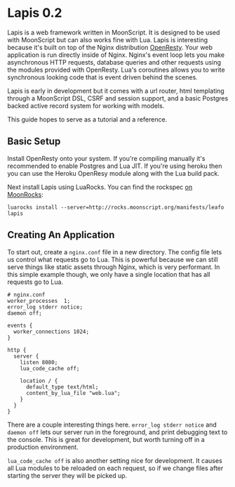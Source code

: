 
# Lapis 0.2

Lapis is a web framework written in MoonScript. It is designed to be used with
MoonScript but can also works fine with Lua. Lapis is interesting because it's
built on top of the Nginx distribution [OpenResty][0]. Your web application is
run directly inside of Nginx. Nginx's event loop lets you make asynchronous
HTTP requests, database queries and other requests using the modules provided
with OpenResty. Lua's coroutines allows you to write synchronous looking code
that is event driven behind the scenes.

Lapis is early in development but it comes with a url router, html templating
through a MoonScript DSL, CSRF and session support, and a basic Postgres backed
active record system for working with models.

This guide hopes to serve as a tutorial and a reference.

## Basic Setup

Install OpenResty onto your system. If you're compiling manually it's
recommended to enable Postgres and Lua JIT. If you're using heroku then you can
use the Heroku OpenResy module along with the Lua build pack.

Next install Lapis using LuaRocks. You can find the rockspec [on MoonRocks][3]:

    luarocks install --server=http://rocks.moonscript.org/manifests/leafo lapis

## Creating An Application

To start out, create a `nginx.conf` file in a new directory. The config file
lets us control what requests go to Lua. This is powerful because we can still
serve things like static assets through Nginx, which is very performant. In
this simple example though, we only have a single location that has all
requests go to Lua.

    # nginx.conf
    worker_processes  1;
    error_log stderr notice;
    daemon off;

    events {
      worker_connections 1024;
    }

    http {
      server {
        listen 8080;
        lua_code_cache off;

        location / {
          default_type text/html;
          content_by_lua_file "web.lua";
        }
      }
    }


There are a couple interesting things here. `error_log stderr notice` and
`daemon off` lets our server run in the foreground, and print debugging text to
the console. This is great for development, but worth turning off in a
production environment.

`lua_code_cache off` is also another setting nice for development. It causes
all Lua modules to be reloaded on each request, so if we change files after
starting the server they will be picked up.


[0]: http://openresty.org/
[1]: https://github.com/leafo/heroku-openresty
[2]: https://github.com/leafo/heroku-buildpack-lua
[3]: http://rocks.moonscript.org/modules/leafo/lapis

